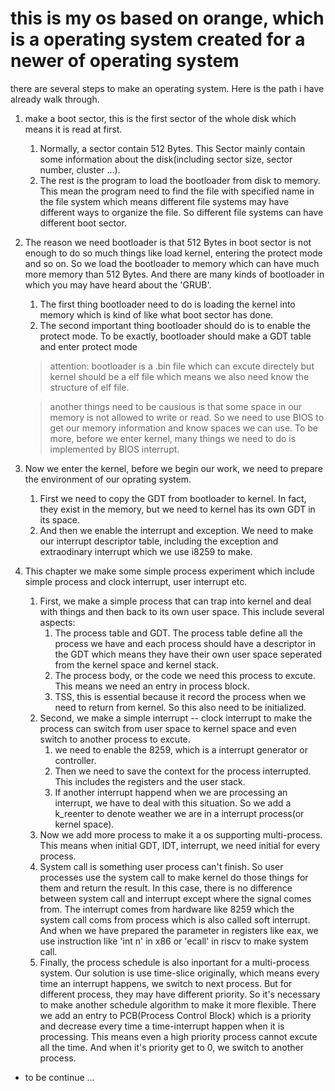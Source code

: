 # this is my os based on orange, which is a operating system created for a newer of operating system

there are several steps to make an operating system. Here is the path i have already walk through.

1. make a boot sector, this is the first sector of the whole disk which means it is read at first. 
    1. Normally, a sector contain 512 Bytes. This Sector mainly contain some information about the disk(including sector size, sector number, cluster ...). 
    2. The rest is the program to load the bootloader from disk to memory. This mean the program need to find the file with specified name in the file system which means different file systems may have different ways to organize the file. So different file systems can have different boot sector.

2. The reason we need bootloader is that 512 Bytes in boot sector is not enough to do so much things like load kernel, entering the protect mode and so on. So we load the bootloader to memory which can have much more memory than 512 Bytes. And there are many kinds of bootloader in which you may have heard about the 'GRUB'.
    1. The first thing bootloader need to do is loading the kernel into memory which is kind of like what boot sector has done.
    2. The second important thing bootloader should do is to enable the protect mode. To be exactly, bootloader should make a GDT table and enter protect mode
    > attention:
    > bootloader is a .bin file which can excute directely but kernel should be a elf file which means we also need know the structure of elf file.
    
    > another things need to be causious is that some space in our memory is not allowed to write or read. So we need to use BIOS to get our memory information and know spaces we can use. To be more, before we enter kernel, many things we need to do is implemented by BIOS interrupt.

3. Now we enter the kernel, before we begin our work, we need to prepare the environment of our oprating system.
    1. First we need to copy the GDT from bootloader to kernel. In fact, they exist in the memory, but we need to kernel has its own GDT
    in its space.
    2. And then we enable the interrupt and exception. We need to make our interrupt descriptor table, including the exception and extraodinary interrupt which we use i8259 to make.

4. This chapter we make some simple process experiment which include simple process and clock interrupt, user interrupt etc.
    1. First, we make a simple process that can trap into kernel and deal with things and then back to its own user space. This include several aspects:
        1. The process table and GDT. The process table define all the process we have and each process should have a descriptor in the GDT which means they have their own user space seperated from the kernel space and kernel stack.
        2. The process body, or the code we need this process to excute. This means we need an entry in process block.
        3. TSS, this is essential because it record the process when we need to return from kernel. So this also need to be initialized.
    2. Second, we make a simple interrupt -- clock interrupt to make the process can switch from user space to kernel space and even switch to another process to excute.
        1. we need to enable the 8259, which is a interrupt generator or controller.
        2. Then we need to save the context for the process interrupted. This includes the registers and the user stack.
        3. If another interrupt happend when we are processing an interrupt, we have to deal with this situation. So we add a k_reenter to denote weather we are in a interrupt process(or kernel space).
    3. Now we add more process to make it a os supporting multi-process. This means when initial GDT, IDT, interrupt, we need initial for every process.
    4. System call is something user process can't finish. So user processes use the system call to make kernel do those things for them and return the result. In this case, there is no difference between system call and interrupt except where the signal comes from. The interrupt comes from hardware like 8259 which the system call coms from process which is also called soft interrupt. And when we have prepared the parameter in registers like eax, we use instruction like 'int n' in x86 or 'ecall' in riscv to make system call.
    5. Finally, the process schedule is also inportant for a multi-process system. Our solution is use time-slice originally, which means every time an interrupt happens, we switch to next process. But for different process, they may have different priority. So it's necessary to make another schedule algorithm to make it more flexible. There we add an entry to PCB(Process Control Block) which is a priority and decrease every time a time-interrupt happen when it is processing. This means even a high priority process cannot excute all the time. And when it's priority get to 0, we switch to another process.
- to be continue ...
